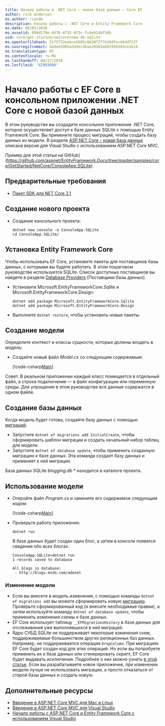 ```yaml
---
title: Начало работы в .NET Core — новая база данных — Core EF
author: rick-anderson
ms.author: riande
description: Начало работы с .NET Core и Entity Framework Core
ms.date: 08/03/2018
ms.assetid: 099d179e-dd7b-4755-8f3c-fcde914bf50b
uid: core/get-started/netcore/new-db-sqlite
ms.openlocfilehash: 51f5752eebce5603c663072f7b36dfecd4ddf227
ms.sourcegitcommit: dadee5905ada9ecdbae28363a682950383ce3e10
ms.translationtype: HT
ms.contentlocale: ru-RU
ms.lasthandoff: 08/27/2018
ms.locfileid: "42993696"
---
```

# <a name="getting-started-with-ef-core-on-net-core-console-app-with-a-new-database"></a>Начало работы с EF Core в консольном приложении .NET Core с новой базой данных

В этом руководстве вы создадите консольное приложение .NET Core, которое осуществляет доступ к базе данных SQLite с помощью Entity Framework Core. Вы примените процесс миграций, чтобы создать базу данных из модели. В разделе [ASP.NET Core - новая база данных](xref:core/get-started/aspnetcore/new-db) описана версия для Visual Studio с использованием ASP.NET Core MVC.

Пример для этой статьи на GitHub](https://github.com/aspnet/EntityFramework.Docs/tree/master/samples/core/GetStarted/NetCore/ConsoleApp.SQLite).

## <a name="prerequisites"></a>Предварительные требования

* [Пакет SDK для NET Core 2.1](https://www.microsoft.com/net/core)

## <a name="create-a-new-project"></a>Создание нового проекта

* Создание консольного проекта:

  ``` Console
  dotnet new console -o ConsoleApp.SQLite
  cd ConsoleApp.SQLite/
  ```

## <a name="install-entity-framework-core"></a>Установка Entity Framework Core

Чтобы использовать EF Core, установите пакеты для поставщиков базы данных, с которыми вы будете работать. В этом пошаговом руководстве используется SQLite. Список доступных поставщиков вы найдете в разделе [Database Providers](../../providers/index.md) (Поставщики базы данных).

* Установите Microsoft.EntityFrameworkCore.Sqlite и Microsoft.EntityFrameworkCore.Design:

  ```Console
  dotnet add package Microsoft.EntityFrameworkCore.Sqlite
  dotnet add package Microsoft.EntityFrameworkCore.Design
  ```

* Выполните `dotnet restore`, чтобы установить новые пакеты.

## <a name="create-the-model"></a>Создание модели

Определите контекст и классы сущности, которые должны входить в модель:

* Создайте новый файл *Model.cs* со следующим содержимым:

  [!code-csharp[Main](../../../../samples/core/GetStarted/NetCore/ConsoleApp.SQLite/Model.cs)]

Совет. В реальном приложении каждый класс помещается в отдельный файл, а строка подключения — в файл конфигурации или переменную среды. Для упрощения в этом руководстве все данные содержатся в одном файле.

## <a name="create-the-database"></a>Создание базы данных

Когда модель будет готова, создайте базу данных с помощью [миграций](https://docs.microsoft.com/aspnet/core/data/ef-mvc/migrations#introduction-to-migrations).

* Запустите `dotnet ef migrations add InitialCreate`, чтобы сформировать шаблон миграции и создать начальный набор таблиц для модели.
* Запустите `dotnet ef database update`, чтобы применить созданную миграцию к базе данных. Эта команда создает базу данных и применяет к ней миграции.

База данных SQLite *blogging.db* * находится в каталоге проекта.

## <a name="use-the-model"></a>Использование модели

* Откройте файл *Program.cs* и замените его содержимое следующим кодом:

  [!code-csharp[Main](../../../../samples/core/GetStarted/NetCore/ConsoleApp.SQLite/Program.cs)]

* Проверьте работу приложения:

  `dotnet run`

  В базе данных будет создан один блог, а затем в консоли появятся сведения обо всех блогах.

  ```Console
  ConsoleApp.SQLite>dotnet run
  1 records saved to database

  All blogs in database:
   - http://blogs.msdn.com/adonet
  ```

### <a name="changing-the-model"></a>Изменение модели

- Если вы внесете в модель изменения, с помощью команды `dotnet ef migrations add` вы можете сформировать новую [миграцию](https://docs.microsoft.com/aspnet/core/data/ef-mvc/migrations#introduction-to-migrations). Проверьте сформированный код (и внесите необходимые правки), а затем используйте команду `dotnet ef database update`, чтобы применить изменения схемы к базе данных.
- EF Core использует таблицу `__EFMigrationsHistory` в базе данных для отслеживания уже выполнявшихся в ней миграций.
- Ядро СУБД SQLite не поддерживает некоторые изменения схем, поддерживаемые большинством других реляционных баз данных. Например, не поддерживается операция `DropColumn`. При миграциях EF Core будет создан код для этих операций. Но если вы попробуете применить их к базе данных или сгенерировать скрипт, EF Core будет выдавать исключения. Подробнее о них можно узнать [в этой статье](../../providers/sqlite/limitations.md). Если вы разрабатываете новое приложение, при изменении модели лучше не использовать миграции, а просто отказаться от старой базы данных и создать новую.

## <a name="additional-resources"></a>Дополнительные ресурсы

* [Введение в ASP.NET Core MVC для Mac и Linux](https://docs.microsoft.com/aspnet/core/tutorials/first-mvc-app-xplat/index)
* [Введение в ASP.NET Core MVC для Visual Studio](https://docs.microsoft.com/aspnet/core/tutorials/first-mvc-app/index)
* [Начало работы с ASP.NET Core и Entity Framework Core с использованием Visual Studio](https://docs.microsoft.com/aspnet/core/data/ef-mvc/index)
